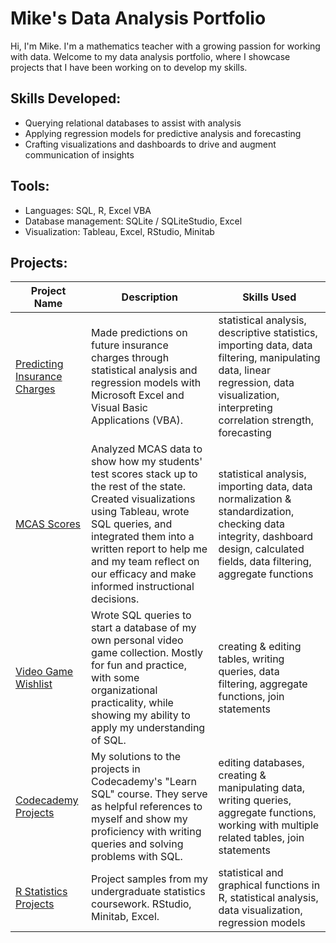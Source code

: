 # Mike's Data Analysis Portfolio

Hi, I'm Mike. I'm a mathematics teacher with a growing passion for working with data. Welcome to my data analysis portfolio, where I showcase projects that I have been working on to develop my skills.

## Skills Developed:
- Querying relational databases to assist with analysis
- Applying regression models for predictive analysis and forecasting
- Crafting visualizations and dashboards to drive and augment communication of insights

## Tools:
- Languages: SQL, R, Excel VBA
- Database management: SQLite / SQLiteStudio, Excel
- Visualization: Tableau, Excel, RStudio, Minitab

## Projects:
| Project Name | Description | Skills Used |
| --- | --- | --- |
| [Predicting Insurance Charges](https://github.com/mwdemos/Data-Analysis-Portfolio/blob/main/Predicting%20Insurance%20Charges/README.md) | Made predictions on future insurance charges through statistical analysis and regression models with Microsoft Excel and Visual Basic Applications (VBA). | statistical analysis, descriptive statistics, importing data, data filtering, manipulating data, linear regression, data visualization, interpreting correlation strength, forecasting |
| [MCAS Scores](https://mwdemos.github.io/Data-Analysis-Portfolio/) | Analyzed MCAS data to show how my students' test scores stack up to the rest of the state. Created visualizations using Tableau, wrote SQL queries, and integrated them into a written report to help me and my team reflect on our efficacy and make informed instructional decisions. | statistical analysis, importing data, data normalization & standardization, checking data integrity, dashboard design, calculated fields, data filtering, aggregate functions |
| [Video Game Wishlist](https://github.com/mwdemos/Data-Analysis-Portfolio/blob/main/Video%20Game%20Wishlist/README.md) | Wrote SQL queries to start a database of my own personal video game collection. Mostly for fun and practice, with some organizational practicality, while showing my ability to apply my understanding of SQL. | creating & editing tables, writing queries, data filtering, aggregate functions, join statements | 
| [Codecademy Projects](https://github.com/mwdemos/Data-Analysis-Portfolio/blob/main/Codecademy%20Projects/README.md) | My solutions to the projects in Codecademy's "Learn SQL" course. They serve as helpful references to myself and show my proficiency with writing queries and solving problems with SQL. | editing databases, creating & manipulating data, writing queries, aggregate functions, working with multiple related tables, join statements |
| [R Statistics Projects](https://github.com/mwdemos/Data-Analysis-Portfolio/blob/main/Statistics%20Coursework/README.md) | Project samples from my undergraduate statistics coursework. RStudio, Minitab, Excel. | statistical and graphical functions in R, statistical analysis, data visualization, regression models |
